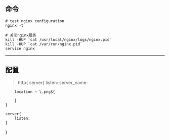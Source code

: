 

## 命令

``` shell
# test nginx configuration
nginx -t

# 关闭nginx服务
kill -HUP `cat /usr/local/nginx/logs/nginx.pid`
kill -HUP `cat /var/run/nginx.pid`
service nginx 

```
---

## 配置

>http{
	server{
		listen:
		server_name:

		location ~ \.png${
		
		}
	}

	server{
		listen:
	}
}



